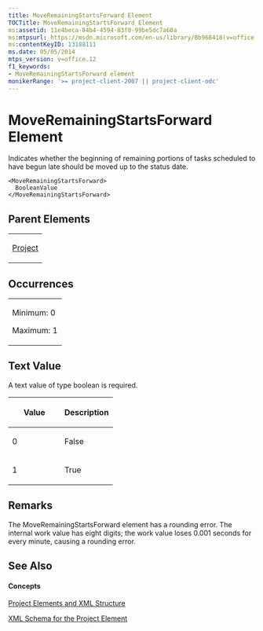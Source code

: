```yaml
---
title: MoveRemainingStartsForward Element
TOCTitle: MoveRemainingStartsForward Element
ms:assetid: 11e4beca-84b4-4594-83f0-99be5dc7a60a
ms:mtpsurl: https://msdn.microsoft.com/en-us/library/Bb968418(v=office.12)
ms:contentKeyID: 13188111
ms.date: 05/05/2014
mtps_version: v=office.12
f1_keywords:
- MoveRemainingStartsForward element
monikerRange: '>= project-client-2007 || project-client-odc'
---
```


# MoveRemainingStartsForward Element




Indicates whether the beginning of remaining portions of tasks scheduled to have begun late should be moved up to the status date.

    <MoveRemainingStartsForward>
      BooleanValue
    </MoveRemainingStartsForward>

## Parent Elements

<table>
<colgroup>
<col style="width: 100%" />
</colgroup>
<tbody>
<tr class="odd">
<td><p><a href="bb968701(v=office.12).md">Project</a></p></td>
</tr>
</tbody>
</table>

## Occurrences

<table>
<colgroup>
<col style="width: 100%" />
</colgroup>
<tbody>
<tr class="odd">
<td><p>Minimum: 0</p>
<p>Maximum: 1</p></td>
</tr>
</tbody>
</table>

## Text Value

A text value of type boolean is required.

<table>
<colgroup>
<col style="width: 50%" />
<col style="width: 50%" />
</colgroup>
<thead>
<tr class="header">
<th><p>Value</p></th>
<th><p>Description</p></th>
</tr>
</thead>
<tbody>
<tr class="odd">
<td><p>0</p></td>
<td><p>False</p></td>
</tr>
<tr class="even">
<td><p>1</p></td>
<td><p>True</p></td>
</tr>
</tbody>
</table>

## Remarks

The MoveRemainingStartsForward element has a rounding error. The internal work value has eight digits; the work value loses 0.001 seconds for every minute, causing a rounding error.

## See Also

#### Concepts

[Project Elements and XML Structure](project-elements-and-xml-structure.md)

[XML Schema for the Project Element](xml-schema-for-the-project-element.md)

